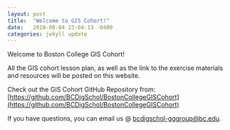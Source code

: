 ```yaml
---
layout: post
title:  "Welcome to GIS Cohort!"
date:   2018-08-04 23:04:13 -0400
categories: jekyll update
---
```

Welcome to Boston College GIS Cohort!

All the GIS cohort lesson plan, as well as the link to the exercise materials and resources will be posted on this website.

Check out the GIS Cohort GitHub Repository from: [https://github.com/BCDigSchol/BostonCollegeGISCohort](https://github.com/BCDigSchol/BostonCollegeGISCohort)

If you have questions, you can email us @ [bcdigschol-gggroup@bc.edu](mailto:bcdigschol-gggroup@bc.edu).
